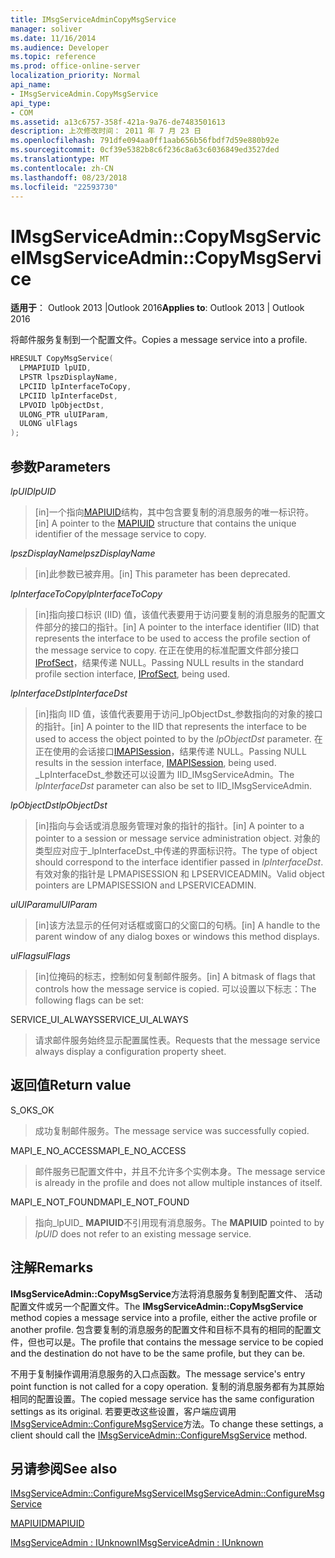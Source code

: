 ```yaml
---
title: IMsgServiceAdminCopyMsgService
manager: soliver
ms.date: 11/16/2014
ms.audience: Developer
ms.topic: reference
ms.prod: office-online-server
localization_priority: Normal
api_name:
- IMsgServiceAdmin.CopyMsgService
api_type:
- COM
ms.assetid: a13c6757-358f-421a-9a76-de7483501613
description: 上次修改时间： 2011 年 7 月 23 日
ms.openlocfilehash: 791dfe094aa0ff1aab656b56fbdf7d59e880b92e
ms.sourcegitcommit: 0cf39e5382b8c6f236c8a63c6036849ed3527ded
ms.translationtype: MT
ms.contentlocale: zh-CN
ms.lasthandoff: 08/23/2018
ms.locfileid: "22593730"
---
```

# <a name="imsgserviceadmincopymsgservice"></a><span data-ttu-id="6d1ec-103">IMsgServiceAdmin::CopyMsgService</span><span class="sxs-lookup"><span data-stu-id="6d1ec-103">IMsgServiceAdmin::CopyMsgService</span></span>

  
  
<span data-ttu-id="6d1ec-104">**适用于**： Outlook 2013 |Outlook 2016</span><span class="sxs-lookup"><span data-stu-id="6d1ec-104">**Applies to**: Outlook 2013 | Outlook 2016</span></span> 
  
<span data-ttu-id="6d1ec-105">将邮件服务复制到一个配置文件。</span><span class="sxs-lookup"><span data-stu-id="6d1ec-105">Copies a message service into a profile.</span></span> 
  
```cpp
HRESULT CopyMsgService(
  LPMAPIUID lpUID,
  LPSTR lpszDisplayName,
  LPCIID lpInterfaceToCopy,
  LPCIID lpInterfaceDst,
  LPVOID lpObjectDst,
  ULONG_PTR ulUIParam,
  ULONG ulFlags
);
```

## <a name="parameters"></a><span data-ttu-id="6d1ec-106">参数</span><span class="sxs-lookup"><span data-stu-id="6d1ec-106">Parameters</span></span>

 <span data-ttu-id="6d1ec-107">_lpUID_</span><span class="sxs-lookup"><span data-stu-id="6d1ec-107">_lpUID_</span></span>
  
> <span data-ttu-id="6d1ec-108">[in]一个指向[MAPIUID](mapiuid.md)结构，其中包含要复制的消息服务的唯一标识符。</span><span class="sxs-lookup"><span data-stu-id="6d1ec-108">[in] A pointer to the [MAPIUID](mapiuid.md) structure that contains the unique identifier of the message service to copy.</span></span> 
    
 <span data-ttu-id="6d1ec-109">_lpszDisplayName_</span><span class="sxs-lookup"><span data-stu-id="6d1ec-109">_lpszDisplayName_</span></span>
  
> <span data-ttu-id="6d1ec-110">[in]此参数已被弃用。</span><span class="sxs-lookup"><span data-stu-id="6d1ec-110">[in] This parameter has been deprecated.</span></span> 
    
 <span data-ttu-id="6d1ec-111">_lpInterfaceToCopy_</span><span class="sxs-lookup"><span data-stu-id="6d1ec-111">_lpInterfaceToCopy_</span></span>
  
> <span data-ttu-id="6d1ec-112">[in]指向接口标识 (IID) 值，该值代表要用于访问要复制的消息服务的配置文件部分的接口的指针。</span><span class="sxs-lookup"><span data-stu-id="6d1ec-112">[in] A pointer to the interface identifier (IID) that represents the interface to be used to access the profile section of the message service to copy.</span></span> <span data-ttu-id="6d1ec-113">在正在使用的标准配置文件部分接口[IProfSect](iprofsectimapiprop.md)，结果传递 NULL。</span><span class="sxs-lookup"><span data-stu-id="6d1ec-113">Passing NULL results in the standard profile section interface, [IProfSect](iprofsectimapiprop.md), being used.</span></span>
    
 <span data-ttu-id="6d1ec-114">_lpInterfaceDst_</span><span class="sxs-lookup"><span data-stu-id="6d1ec-114">_lpInterfaceDst_</span></span>
  
> <span data-ttu-id="6d1ec-115">[in]指向 IID 值，该值代表要用于访问_lpObjectDst_参数指向的对象的接口的指针。</span><span class="sxs-lookup"><span data-stu-id="6d1ec-115">[in] A pointer to the IID that represents the interface to be used to access the object pointed to by the  _lpObjectDst_ parameter.</span></span> <span data-ttu-id="6d1ec-116">在正在使用的会话接口[IMAPISession](imapisessioniunknown.md)，结果传递 NULL。</span><span class="sxs-lookup"><span data-stu-id="6d1ec-116">Passing NULL results in the session interface, [IMAPISession](imapisessioniunknown.md), being used.</span></span> <span data-ttu-id="6d1ec-117">_LpInterfaceDst_参数还可以设置为 IID_IMsgServiceAdmin。</span><span class="sxs-lookup"><span data-stu-id="6d1ec-117">The  _lpInterfaceDst_ parameter can also be set to IID_IMsgServiceAdmin.</span></span> 
    
 <span data-ttu-id="6d1ec-118">_lpObjectDst_</span><span class="sxs-lookup"><span data-stu-id="6d1ec-118">_lpObjectDst_</span></span>
  
> <span data-ttu-id="6d1ec-119">[in]指向与会话或消息服务管理对象的指针的指针。</span><span class="sxs-lookup"><span data-stu-id="6d1ec-119">[in] A pointer to a pointer to a session or message service administration object.</span></span> <span data-ttu-id="6d1ec-120">对象的类型应对应于_lpInterfaceDst_中传递的界面标识符。</span><span class="sxs-lookup"><span data-stu-id="6d1ec-120">The type of object should correspond to the interface identifier passed in  _lpInterfaceDst_.</span></span> <span data-ttu-id="6d1ec-121">有效对象的指针是 LPMAPISESSION 和 LPSERVICEADMIN。</span><span class="sxs-lookup"><span data-stu-id="6d1ec-121">Valid object pointers are LPMAPISESSION and LPSERVICEADMIN.</span></span>
    
 <span data-ttu-id="6d1ec-122">_ulUIParam_</span><span class="sxs-lookup"><span data-stu-id="6d1ec-122">_ulUIParam_</span></span>
  
> <span data-ttu-id="6d1ec-123">[in]该方法显示的任何对话框或窗口的父窗口的句柄。</span><span class="sxs-lookup"><span data-stu-id="6d1ec-123">[in] A handle to the parent window of any dialog boxes or windows this method displays.</span></span>
    
 <span data-ttu-id="6d1ec-124">_ulFlags_</span><span class="sxs-lookup"><span data-stu-id="6d1ec-124">_ulFlags_</span></span>
  
> <span data-ttu-id="6d1ec-125">[in]位掩码的标志，控制如何复制邮件服务。</span><span class="sxs-lookup"><span data-stu-id="6d1ec-125">[in] A bitmask of flags that controls how the message service is copied.</span></span> <span data-ttu-id="6d1ec-126">可以设置以下标志：</span><span class="sxs-lookup"><span data-stu-id="6d1ec-126">The following flags can be set:</span></span>
    
<span data-ttu-id="6d1ec-127">SERVICE_UI_ALWAYS</span><span class="sxs-lookup"><span data-stu-id="6d1ec-127">SERVICE_UI_ALWAYS</span></span> 
  
> <span data-ttu-id="6d1ec-128">请求邮件服务始终显示配置属性表。</span><span class="sxs-lookup"><span data-stu-id="6d1ec-128">Requests that the message service always display a configuration property sheet.</span></span>
    
## <a name="return-value"></a><span data-ttu-id="6d1ec-129">返回值</span><span class="sxs-lookup"><span data-stu-id="6d1ec-129">Return value</span></span>

<span data-ttu-id="6d1ec-130">S_OK</span><span class="sxs-lookup"><span data-stu-id="6d1ec-130">S_OK</span></span> 
  
> <span data-ttu-id="6d1ec-131">成功复制邮件服务。</span><span class="sxs-lookup"><span data-stu-id="6d1ec-131">The message service was successfully copied.</span></span>
    
<span data-ttu-id="6d1ec-132">MAPI_E_NO_ACCESS</span><span class="sxs-lookup"><span data-stu-id="6d1ec-132">MAPI_E_NO_ACCESS</span></span> 
  
> <span data-ttu-id="6d1ec-133">邮件服务已配置文件中，并且不允许多个实例本身。</span><span class="sxs-lookup"><span data-stu-id="6d1ec-133">The message service is already in the profile and does not allow multiple instances of itself.</span></span>
    
<span data-ttu-id="6d1ec-134">MAPI_E_NOT_FOUND</span><span class="sxs-lookup"><span data-stu-id="6d1ec-134">MAPI_E_NOT_FOUND</span></span> 
  
> <span data-ttu-id="6d1ec-135">指向_lpUID_ **MAPIUID**不引用现有消息服务。</span><span class="sxs-lookup"><span data-stu-id="6d1ec-135">The **MAPIUID** pointed to by  _lpUID_ does not refer to an existing message service.</span></span> 
    
## <a name="remarks"></a><span data-ttu-id="6d1ec-136">注解</span><span class="sxs-lookup"><span data-stu-id="6d1ec-136">Remarks</span></span>

<span data-ttu-id="6d1ec-137">**IMsgServiceAdmin::CopyMsgService**方法将消息服务复制到配置文件、 活动配置文件或另一个配置文件。</span><span class="sxs-lookup"><span data-stu-id="6d1ec-137">The **IMsgServiceAdmin::CopyMsgService** method copies a message service into a profile, either the active profile or another profile.</span></span> <span data-ttu-id="6d1ec-138">包含要复制的消息服务的配置文件和目标不具有的相同的配置文件，但也可以是。</span><span class="sxs-lookup"><span data-stu-id="6d1ec-138">The profile that contains the message service to be copied and the destination do not have to be the same profile, but they can be.</span></span> 
  
<span data-ttu-id="6d1ec-139">不用于复制操作调用消息服务的入口点函数。</span><span class="sxs-lookup"><span data-stu-id="6d1ec-139">The message service's entry point function is not called for a copy operation.</span></span> <span data-ttu-id="6d1ec-140">复制的消息服务都有为其原始相同的配置设置。</span><span class="sxs-lookup"><span data-stu-id="6d1ec-140">The copied message service has the same configuration settings as its original.</span></span> <span data-ttu-id="6d1ec-141">若要更改这些设置，客户端应调用[IMsgServiceAdmin::ConfigureMsgService](imsgserviceadmin-configuremsgservice.md)方法。</span><span class="sxs-lookup"><span data-stu-id="6d1ec-141">To change these settings, a client should call the [IMsgServiceAdmin::ConfigureMsgService](imsgserviceadmin-configuremsgservice.md) method.</span></span> 
  
## <a name="see-also"></a><span data-ttu-id="6d1ec-142">另请参阅</span><span class="sxs-lookup"><span data-stu-id="6d1ec-142">See also</span></span>



[<span data-ttu-id="6d1ec-143">IMsgServiceAdmin::ConfigureMsgService</span><span class="sxs-lookup"><span data-stu-id="6d1ec-143">IMsgServiceAdmin::ConfigureMsgService</span></span>](imsgserviceadmin-configuremsgservice.md)
  
[<span data-ttu-id="6d1ec-144">MAPIUID</span><span class="sxs-lookup"><span data-stu-id="6d1ec-144">MAPIUID</span></span>](mapiuid.md)
  
[<span data-ttu-id="6d1ec-145">IMsgServiceAdmin : IUnknown</span><span class="sxs-lookup"><span data-stu-id="6d1ec-145">IMsgServiceAdmin : IUnknown</span></span>](imsgserviceadminiunknown.md)

